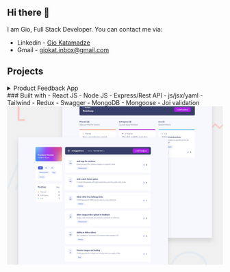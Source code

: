 ## Hi there 👋

I am Gio, Full Stack Developer. You can contact me via:
- Linkedin - [Gio Katamadze](https://www.linkedin.com/in/gio-katamadze-a409931a7)
- Gmail - giokat.inbox@gmail.com

## Projects

<details>
<summary>Product Feedback App</summary>

### Links
- Live Site URL: [Live](https://vocal-paprenjak-6f9f8e.netlify.app/)
- Frontend URL: [GitHub Code](https://github.com/GioKatamadze/Product-feedback-app-front)
- Backend URL: [GitHub Code](https://github.com/GioKatamadze/Product-feedback-app-API)
<div>
  <div>
  ### Built with
- React JS
- Node JS
- Express/Rest API
- js/jsx/yaml
- Tailwind
- Redux
- Swagger
- MongoDB
- Mongoose
- Joi validation
  <div/>
  <div>
  
<img src="./images/Product-Feedback_App.jpg" max-height="300px" />
</details>
  <div/>
<div/>
### Built with
- React JS
- Node JS
- Express/Rest API
- js/jsx/yaml
- Tailwind
- Redux
- Swagger
- MongoDB
- Mongoose
- Joi validation

<img src="./images/Product-Feedback_App.jpg" max-height="300px" />
</details>


